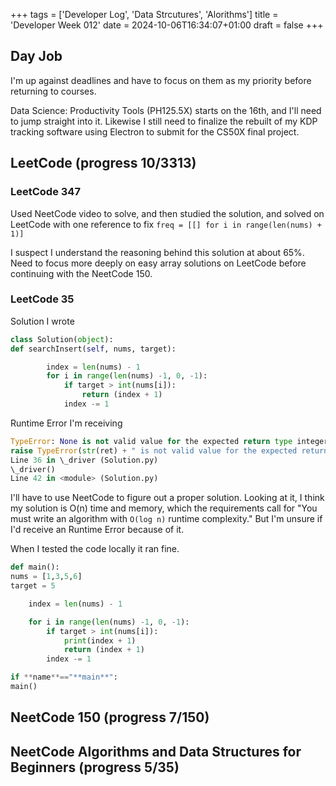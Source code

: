 +++
tags = ['Developer Log', 'Data Strcutures', 'Alorithms']
title = 'Developer Week 012'
date = 2024-10-06T16:34:07+01:00
draft = false
+++

## Day Job

I'm up against deadlines and have to focus on them as my priority before returning to courses.

Data Science: Productivity Tools (PH125.5X) starts on the 16th, and I'll need to jump straight into it. Likewise I still need to finalize the rebuilt of my KDP tracking software using Electron to submit for the CS50X final project.

## LeetCode (progress 10/3313)

### LeetCode 347

Used NeetCode video to solve, and then studied the solution, and solved on LeetCode with one reference to fix `freq = [[] for i in range(len(nums) + 1)]`

I suspect I understand the reasoning behind this solution at about 65%. Need to focus more deeply on easy array solutions on LeetCode before continuing with the NeetCode 150.

### LeetCode 35

Solution I wrote

```python
class Solution(object):
def searchInsert(self, nums, target):

        index = len(nums) - 1
        for i in range(len(nums) -1, 0, -1):
            if target > int(nums[i]):
                return (index + 1)
            index -= 1
```

Runtime Error I'm receiving

```python
TypeError: None is not valid value for the expected return type integer
raise TypeError(str(ret) + " is not valid value for the expected return type integer");
Line 36 in \_driver (Solution.py)
\_driver()
Line 42 in <module> (Solution.py)
```

I'll have to use NeetCode to figure out a proper solution. Looking at it, I think my solution is O(n) time and memory, which the requirements call for "You must write an algorithm with `O(log n)` runtime complexity." But I'm unsure if I'd receive an Runtime Error because of it.

When I tested the code locally it ran fine.

```python
def main():
nums = [1,3,5,6]
target = 5

    index = len(nums) - 1

    for i in range(len(nums) -1, 0, -1):
        if target > int(nums[i]):
            print(index + 1)
            return (index + 1)
        index -= 1

if **name**=="**main**":
main()
```

## NeetCode 150 (progress 7/150)

## NeetCode Algorithms and Data Structures for Beginners (progress 5/35)
